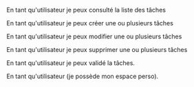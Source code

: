 En tant qu'utilisateur je peux consulté la liste des tâches  

En tant qu'utilisateur je peux créer une ou plusieurs tâches  

En tant qu'utilisateur je peux modifier une ou plusieurs tâches  

En tant qu'utilisateur je peux supprimer une ou plusieurs tâches  

En tant qu'utilisateur je peux validé la tâches.  

En tant qu'utilisateur (je possède mon espace perso).  
